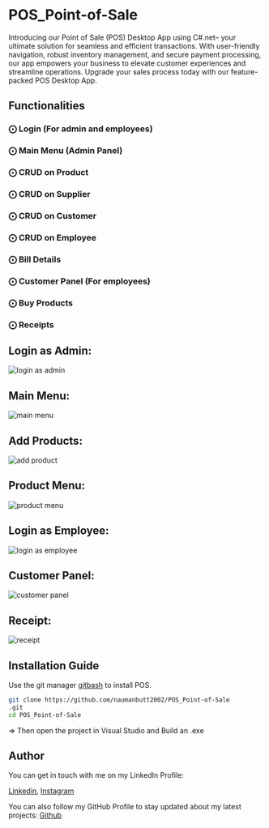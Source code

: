 # POS_Point-of-Sale
Introducing our Point of Sale (POS) Desktop App using C#.net– your ultimate solution for seamless and efficient transactions. With user-friendly navigation, robust inventory management, and secure payment processing, our app empowers your business to elevate customer experiences and streamline operations. 
Upgrade your sales process today with our feature-packed POS Desktop App.

## Functionalities
### ⨀ Login (For admin and employees)
### ⨀ Main Menu (Admin Panel)
### ⨀ CRUD on Product
### ⨀ CRUD on Supplier
### ⨀ CRUD on Customer
### ⨀ CRUD on Employee
### ⨀ Bill Details
### ⨀ Customer Panel (For employees)
### ⨀ Buy Products
### ⨀ Receipts


## Login as Admin:
![login as admin](https://github.com/naumanbutt2002/POS_Point-of-Sale/assets/86490074/fe0e58fa-ae5b-4718-83e3-f3e09e564c15)
## Main Menu:
![main menu](https://github.com/naumanbutt2002/POS_Point-of-Sale/assets/86490074/4cf78e95-a399-4941-b6d7-5cece23ac064)
## Add Products:
![add product](https://github.com/naumanbutt2002/POS_Point-of-Sale/assets/86490074/94faf014-6cb5-4cdc-a459-c6880e88fdf5)
## Product Menu:
![product menu](https://github.com/naumanbutt2002/POS_Point-of-Sale/assets/86490074/8fcb4501-e1dc-4562-bef9-db33a6162567)
## Login as Employee:
![login as employee](https://github.com/naumanbutt2002/POS_Point-of-Sale/assets/86490074/59e9c5fd-d58e-4d48-b631-ac1bf318867a)
## Customer Panel:
![customer panel](https://github.com/naumanbutt2002/POS_Point-of-Sale/assets/86490074/e6ce36af-9db0-4194-abbd-15dab1fae714)
## Receipt:
![receipt](https://github.com/naumanbutt2002/POS_Point-of-Sale/assets/86490074/9a1f5468-b5dd-4ebb-be05-4a1c8e78e197)

## Installation Guide

Use the git manager [gitbash](https://pip.pypa.io/en/stable/) to install POS.

```bash
git clone https://github.com/naumanbutt2002/POS_Point-of-Sale
.git
cd POS_Point-of-Sale
```
=> Then open the project in Visual Studio and Build an .exe

## Author
You can get in touch with me on my LinkedIn Profile:

[Linkedin](https://www.linkedin.com/in/muhammad-nauman-3746b718a//), [Instagram](https://www.instagram.com/naumanbutt2002/)

You can also follow my GitHub Profile to stay updated about my latest projects: [Github](https://github.com/naumanbutt2002)
